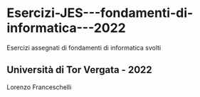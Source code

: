 # Esercizi-JES---fondamenti-di-informatica---2022

Esercizi assegnati di fondamenti di informatica svolti

## Università di Tor Vergata - 2022

Lorenzo Franceschelli
